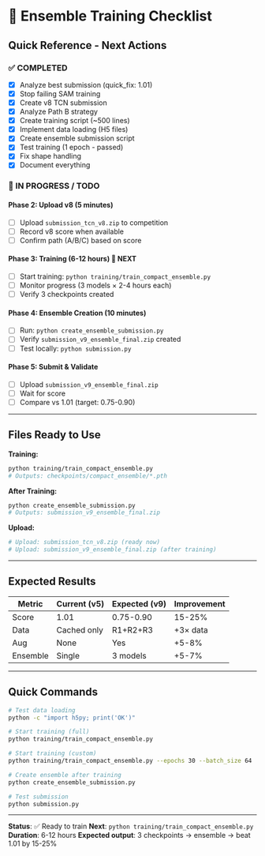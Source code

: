 # 🎯 Ensemble Training Checklist

## Quick Reference - Next Actions

### ✅ COMPLETED

- [x] Analyze best submission (quick_fix: 1.01)
- [x] Stop failing SAM training
- [x] Create v8 TCN submission
- [x] Analyze Path B strategy
- [x] Create training script (~500 lines)
- [x] Implement data loading (H5 files)
- [x] Create ensemble submission script
- [x] Test training (1 epoch - passed)
- [x] Fix shape handling
- [x] Document everything

### 🔄 IN PROGRESS / TODO

#### Phase 2: Upload v8 (5 minutes)
- [ ] Upload `submission_tcn_v8.zip` to competition
- [ ] Record v8 score when available
- [ ] Confirm path (A/B/C) based on score

#### Phase 3: Training (6-12 hours) 🎯 **NEXT**
- [ ] Start training: `python training/train_compact_ensemble.py`
- [ ] Monitor progress (3 models × 2-4 hours each)
- [ ] Verify 3 checkpoints created

#### Phase 4: Ensemble Creation (10 minutes)
- [ ] Run: `python create_ensemble_submission.py`
- [ ] Verify `submission_v9_ensemble_final.zip` created
- [ ] Test locally: `python submission.py`

#### Phase 5: Submit & Validate
- [ ] Upload `submission_v9_ensemble_final.zip`
- [ ] Wait for score
- [ ] Compare vs 1.01 (target: 0.75-0.90)

---

## Files Ready to Use

**Training:**
```bash
python training/train_compact_ensemble.py
# Outputs: checkpoints/compact_ensemble/*.pth
```

**After Training:**
```bash
python create_ensemble_submission.py
# Outputs: submission_v9_ensemble_final.zip
```

**Upload:**
```bash
# Upload: submission_tcn_v8.zip (ready now)
# Upload: submission_v9_ensemble_final.zip (after training)
```

---

## Expected Results

| Metric | Current (v5) | Expected (v9) | Improvement |
|--------|-------------|---------------|-------------|
| Score  | 1.01        | 0.75-0.90     | 15-25%      |
| Data   | Cached only | R1+R2+R3      | +3× data    |
| Aug    | None        | Yes           | +5-8%       |
| Ensemble | Single    | 3 models      | +5-7%       |

---

## Quick Commands

```bash
# Test data loading
python -c "import h5py; print('OK')"

# Start training (full)
python training/train_compact_ensemble.py

# Start training (custom)
python training/train_compact_ensemble.py --epochs 30 --batch_size 64

# Create ensemble after training
python create_ensemble_submission.py

# Test submission
python submission.py
```

---

**Status**: ✅ Ready to train
**Next**: `python training/train_compact_ensemble.py`
**Duration**: 6-12 hours
**Expected output**: 3 checkpoints → ensemble → beat 1.01 by 15-25%

